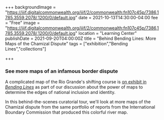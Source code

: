 +++
backgroundImage = "https://iiif.digitalcommonwealth.org/iiif/2/commonwealth:fn107c45p/7386,1785,3559,2078/,1200/0/default.jpg"
date = 2021-10-13T14:30:00-04:00
fee = "Free"
image = "https://iiif.digitalcommonwealth.org/iiif/2/commonwealth:fn107c45p/7386,1785,3559,2078/,1200/0/default.jpg"
location = "Learning Center"
publishDate = 2021-09-20T04:00:00Z
title = "Behind Bending Lines: More Maps of the Chamizal Dispute"
tags = ["exhibition","Bending Lines","collections"]

+++

### See more maps of an infamous border dispute

A complicated map of the Rio Grande's shifting course is [on exhibit in _Bending Lines_](https://www.leventhalmap.org/digital-exhibitions/bending-lines/power-belief/3.3.5/) as part of our discussion about the power of maps to determine the edges of national inclusion and identity. 

In this behind-the-scenes curatorial tour, we'll look at more maps of the Chamizal dispute from the same portfolio of reports from the International Boundary Commission that produced this colorful river map.